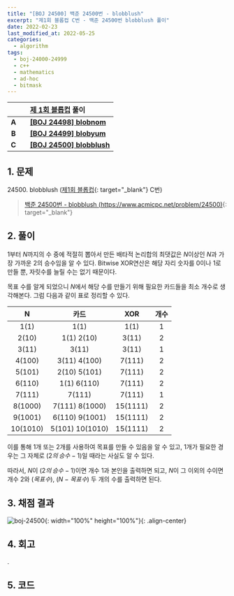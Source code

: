```yaml
---
title: "[BOJ 24500] 백준 24500번 - blobblush"
excerpt: "제1회 블롭컵 C번 - 백준 24500번 blobblush 풀이"
date: 2022-02-23
last_modified_at: 2022-05-25
categories:
  - algorithm
tags:
  - boj-24000-24999
  - c++
  - mathematics
  - ad-hoc
  - bitmask
---
```


|||[제 1회 블롭컵](https://burningfalls.github.io/contest/blobcup2022-baekjoon-contest/) 풀이|
|:---:|:---:|:---|
|**A**||**[[BOJ 24498] blobnom](https://burningfalls.github.io/algorithm/boj-24498/)**|
|**B**||**[[BOJ 24499] blobyum](https://burningfalls.github.io/algorithm/boj-24499/)**|
|**C**||**[[BOJ 24500] blobblush](https://burningfalls.github.io/algorithm/boj-24500/)**|

## 1. 문제
$24500$. blobblush ([제1회 블롭컵](https://burningfalls.github.io/contest/blobcup1-baekjoon-contest/){: target="_blank"} C번)

> [백준 24500번 - blobblush (https://www.acmicpc.net/problem/24500)](https://www.acmicpc.net/problem/24500){: target="_blank"}

## 2. 풀이

$1$부터 $N$까지의 수 중에 적절히 뽑아서 만든 배타적 논리합의 최댓값은 $N$이상인 $N$과 가장 가까운 $2$의 승수임을 알 수 있다. Bitwise XOR연산은 해당 자리 숫자를 $0$이나 $1$로 만들 뿐, 자릿수를 늘릴 수는 없기 때문이다. 

목표 수를 알게 되었으니 $N$에서 해당 수를 만들기 위해 필요한 카드들을 최소 개수로 생각해본다. 그럼 다음과 같이 표로 정리할 수 있다.

|N|카드|XOR|개수|
|:---:|:---:|:---:|:---:|
|1(1)|1(1)|1(1)|1|
|2(10)|1(1) 2(10)|3(11)|2|
|3(11)|3(11)|3(11)|1|
|4(100)|3(11) 4(100)|7(111)|2|
|5(101)|2(10) 5(101)|7(111)|2|
|6(110)|1(1) 6(110)|7(111)|2|
|7(111)|7(111)|7(111)|1|
|8(1000)|7(111) 8(1000)|15(1111)|2|
|9(1001)|6(110) 9(1001)|15(1111)|2|
|10(1010)|5(101) 10(1010)|15(1111)|2|

이를 통해 $1$개 또는 $2$개를 사용하여 목표를 만들 수 있음을 알 수 있고, $1$개가 필요한 경우는 그 자체로 $(2의\,승수 - 1)$일 때라는 사실도 알 수 있다. 

따라서, $N$이 $(2의\,승수 - 1)$이면 개수 $1$과 본인을 출력하면 되고, $N$이 그 이외의 수이면 개수 $2$와 $(목표 수)$, $(N - 목표 수)$ 두 개의 수를 출력하면 된다.


## 3. 채점 결과

![boj-24500](https://user-images.githubusercontent.com/30232837/161427017-05092e65-3f1d-4406-bd5f-46c5611eac70.png "boj-24500"){: width="100%" height="100%"}{: .align-center}

## 4. 회고

.

## 5. 코드

<script src="https://gist.github.com/BurningFalls/7b0534e76ab0d98d9c0939283d2ffa72.js"></script>